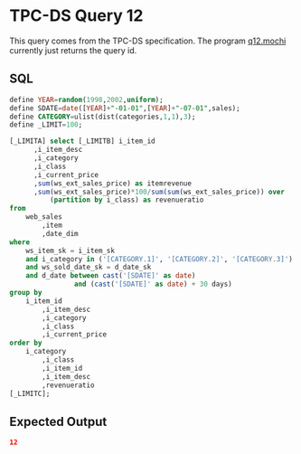 # TPC-DS Query 12

This query comes from the TPC-DS specification. The program [q12.mochi](./q12.mochi) currently just returns the query id.

## SQL
```sql
define YEAR=random(1998,2002,uniform);
define SDATE=date([YEAR]+"-01-01",[YEAR]+"-07-01",sales);
define CATEGORY=ulist(dist(categories,1,1),3);
define _LIMIT=100;

[_LIMITA] select [_LIMITB] i_item_id
      ,i_item_desc 
      ,i_category 
      ,i_class 
      ,i_current_price
      ,sum(ws_ext_sales_price) as itemrevenue 
      ,sum(ws_ext_sales_price)*100/sum(sum(ws_ext_sales_price)) over
          (partition by i_class) as revenueratio
from	
	web_sales
    	,item 
    	,date_dim
where 
	ws_item_sk = i_item_sk 
  	and i_category in ('[CATEGORY.1]', '[CATEGORY.2]', '[CATEGORY.3]')
  	and ws_sold_date_sk = d_date_sk
	and d_date between cast('[SDATE]' as date) 
				and (cast('[SDATE]' as date) + 30 days)
group by 
	i_item_id
        ,i_item_desc 
        ,i_category
        ,i_class
        ,i_current_price
order by 
	i_category
        ,i_class
        ,i_item_id
        ,i_item_desc
        ,revenueratio
[_LIMITC];

```

## Expected Output
```json
12
```
